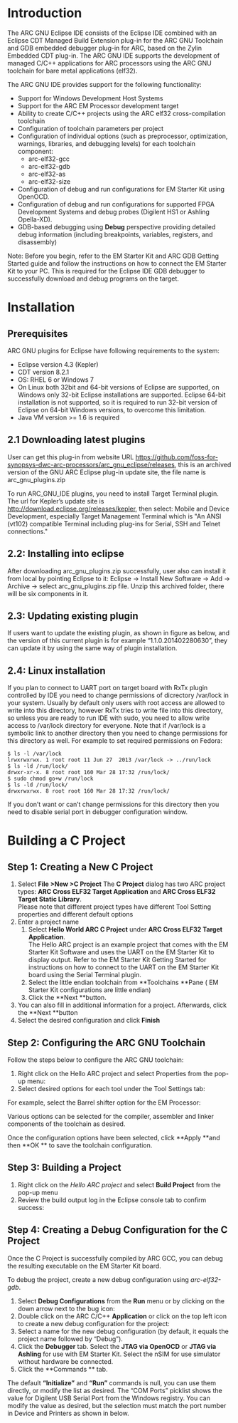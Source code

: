 # Introduction

The ARC GNU Eclipse IDE consists of the Eclipse IDE combined with an Eclipse CDT Managed Build Extension plug-in for the ARC GNU Toolchain and GDB embedded debugger plug-in for ARC, based on the Zylin Embedded CDT plug-in. 
The ARC GNU IDE supports the development of managed C/C++ applications for ARC processors using the ARC GNU toolchain for bare metal applications (elf32).  

The ARC GNU IDE provides support for the following functionality: 
* 	Support for Windows Development Host Systems
* 	Support for the ARC EM Processor development target
* 	Ability to create C/C++ projects using the ARC elf32 cross-compilation toolchain
* 	Configuration of toolchain parameters per project
* 	Configuration of individual options (such as preprocessor, optimization, warnings, libraries, and debugging levels) for each toolchain component:
	* arc-elf32-gcc
	* arc-elf32-gdb
	* arc-elf32-as
	* arc-elf32-size
* 	Configuration of debug and run configurations for EM Starter Kit using OpenOCD. 
* 	Configuration of debug and run configurations for supported FPGA Development Systems and debug probes (Digilent HS1 or Ashling Opella-XD).
* 	GDB-based debugging using  **Debug**  perspective providing detailed debug information (including breakpoints, variables, registers, and disassembly)

Note: Before you begin, refer to the EM Starter Kit and ARC GDB Getting Started guide and follow the instructions on how to connect the EM Starter Kit to your PC.  This is required for the Eclipse IDE GDB debugger to successfully download and debug programs on the target.

# Installation
## Prerequisites
ARC GNU plugins for Eclipse have following requirements to the system:
* 	Eclipse version 4.3 (Kepler)
* 	CDT version 8.2.1
* 	OS: RHEL 6 or Windows 7
* 	On Linux both 32bit and 64-bit versions of Eclipse are supported, on Windows only 32-bit Eclipse installations are supported.  Eclipse 64-bit installation is not supported, so it is required to run 32-bit version of Eclipse on 64-bit Windows versions, to overcome this limitation.
* 	Java VM version >= 1.6 is required
## 2.1 Downloading latest plugins
User can get this plug-in from website URL https://github.com/foss-for-synopsys-dwc-arc-processors/arc_gnu_eclipse/releases, this is an archived version of the GNU ARC Eclipse plug-in update site, the file name is arc_gnu_plugins.zip

To run ARC_GNU_IDE plugins, you need to install Target Terminal plugin. The url for Kepler’s update site is http://download.eclipse.org/releases/kepler, then select: Mobile and Device Development, especially Target Management Terminal which is "An ANSI (vt102) compatible Terminal including plug-ins for Serial, SSH and Telnet connections."
## 2.2: Installing into eclipse
After downloading arc_gnu_plugins.zip successfully, user also can install it from local by pointing Eclipse to it: Eclipse -> Install New Software -> Add -> Archive -> select arc_gnu_plugins.zip file. Unzip this archived folder, there will be six components in it.
 
## 2.3: Updating existing plugin
If users want to update the existing plugin, as shown in figure as below, and the version of this current plugin is for example “1.1.0.201402280630”, they can update it by using the same way of plugin installation.

## 2.4: Linux installation

If you plan to connect to UART port on target board with RxTx plugin controlled by IDE you need to change permissions of dicrectory /var/lock in your system. Usually by default only users with root access are allowed to write into this directory, however RxTx tries to write file into this directory, so unless you are ready to run IDE with sudo, you need to allow write access to /var/lock directory for everyone. Note that if /var/lock is a symbolic link to another directory then you need to change permissions for this directory as well. For example to set required permissions on Fedora:

    $ ls -l /var/lock 
    lrwxrwxrwx. 1 root root 11 Jun 27  2013 /var/lock -> ../run/lock
    $ ls -ld /run/lock/
    drwxr-xr-x. 8 root root 160 Mar 28 17:32 /run/lock/
    $ sudo chmod go+w /run/lock
    $ ls -ld /run/lock/
    drwxrwxrwx. 8 root root 160 Mar 28 17:32 /run/lock/
If you don’t want or can’t change permissions for this directory then you need to disable serial port in debugger configuration window.
# Building a C Project
## Step 1: Creating a New C Project
1. Select **File >New >C Project** 
The **C Project** dialog has two ARC project types:  **ARC Cross ELF32 Target Application** and **ARC Cross ELF32 Target Static Library**.   
Please note that different project types have different Tool Setting properties and different default options
2. Enter a project name
   1. Select **Hello World ARC C Project** under **ARC Cross ELF32 Target Application**.   
The Hello ARC project is an example project that comes with the EM Starter Kit Software and uses the UART on the EM Starter Kit to display output.  Refer to the EM Starter Kit Getting Started for instructions on how to connect to the UART on the EM Starter Kit board using the Serial Terminal plugin.
   2. Select the little endian toolchain from **Toolchains **Pane ( EM Starter Kit configurations are little endian)
   3. Click the **Next **button.
3. You can also fill in additional information for a project. Afterwards, click the **Next **button
4. Select the desired configuration and click **Finish**

## Step 2: Configuring the ARC GNU Toolchain
Follow the steps below to configure the ARC GNU toolchain:

1. Right click on the Hello ARC project and select Properties from the pop-up menu:
2. Select desired options for each tool under the Tool Settings tab:

For example, select the Barrel shifter option for the EM Processor: 

Various options can be selected for the compiler, assembler and linker components of the toolchain as desired.  

Once the configuration options have been selected, click **Apply **and then **OK ** to save the toolchain configuration. 
 
## Step 3: Building a Project
1. Right click on the _Hello ARC project_ and select **Build Project** from the pop-up menu
2. Review the build output log in the Eclipse console tab to confirm success:

## Step 4: Creating a Debug Configuration for the C Project

Once the C Project is successfully compiled by ARC GCC, you can debug the resulting executable on the EM Starter Kit board. 

To debug the project, create a new debug configuration using _arc-elf32-gdb_. 

1. Select **Debug Configurations**  from the  **Run**  menu or by clicking on the down arrow next to the bug icon: 
2. Double click on the ARC C/C++  **Application**  or click on the top left icon to create a new debug configuration for the project:
3. Select a name for the new debug configuration (by default, it equals the project name followed by “Debug”).
4. Click the **Debugger** tab.
Select the **JTAG via OpenOCD** or **JTAG via Ashling** for use with EM Starter Kit. Select the nSIM for use simulator without hardware be connected.   
5. Click the **Commands ** tab.

The default **“Initialize”** and **“Run”** commands is null, you can use them directly, or modify the list as desired. The “COM Ports” picklist shows the value for Digilent USB Serial Port from the Windows registry. You can modify the value as desired, but the selection must match the port number in Device and Printers as shown in below.